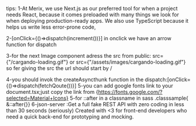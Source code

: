 tips:
1-At Merix, we use Next.js as our preferred tool for when a project needs React, because it comes preloaded with many things we look for when deploying production-ready apps. We also use TypeScript because it helps us write less error-prone code,

2-[onClick={()=>dispatch(increment())}] in onclick we have an arrow function for dispatch

3-for the next Image component adress the src from public:  src={"/cargando-loading.gif"} or  src={"/assets/images/cargando-loading.gif"} so fer giving the src the url should start by /

4-you should invok the createAsyncthunk function in the dispatch:[onClick={()=>dispatch(fetchQoute())}]
5-you can add google fonts link to your document.tsx;just copy the link from {https://fonts.google.com/?selected=Material+Icons}
5-for ::after in a classname in sass .classsample{ &::after{}}
6-json-server :Get a full fake REST API with zero coding in less than 30 seconds (seriously)
Created with <3 for front-end developers who need a quick back-end for prototyping and mocking.